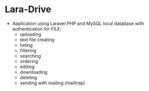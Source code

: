 Lara-Drive
 =========

* Application using Laravel PHP and MySQL local database with authentication for FILE:
    - uploading 
    - text file creating 
    - listing
    - filtering 
    - searching 
    - ordering 
    - editing 
    - downloading 
    - deleting 
    - sending with mailing (mailtrap)
